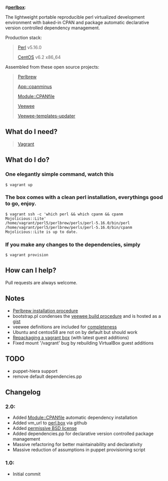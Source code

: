 #[**perlbox**](https://github.com/gauravk92/perlbox):

The lightweight portable reproducible perl virtualized development environment with baked-in CPAN and package automatic declarative version controlled dependency management.

Production stack:

> [Perl](http://www.perl.org/) v5.16.0
>
> [CentOS](http://centos.org) v6.2 x86_64

Assembled from these open source projects:

> [Perlbrew](http://perlbrew.pl/)
>
> [App::cpanminus](http://cpanmin.us/)
>
> [Module::CPANfile](https://github.com/miyagawa/cpanfile)
>
> [Veewee](https://github.com/jedi4ever/veewee/)
>
> [Veewee-templates-updater](https://github.com/mpapis/veewee-templates-updater)

## What do I need?

> [Vagrant](http://vagrantup.com/)

## What do I do?

### One elegantly simple command, watch this

    $ vagrant up

### The box comes with a clean perl installation, everythings good to go, enjoy.

    $ vagrant ssh -c 'which perl && which cpanm && cpanm Mojolicious::Lite'
    /home/vagrant/perl5/perlbrew/perls/perl-5.16.0/bin/perl
    /home/vagrant/perl5/perlbrew/perls/perl-5.16.0/bin/cpanm
    Mojolicious::Lite is up to date.

### If you make any changes to the dependencies, simply

    $ vagrant provision

## How can I help?

Pull requests are always welcome.

## Notes

- [Perlbrew installation procedure](http://blog.fox.geek.nz/2010/09/installing-multiple-perls-with.html)
- bootstrap.pl condenses the [veewee build procedure](http://www.ducea.com/2011/08/15/building-vagrant-boxes-with-veewee) and is hosted as a [gist](https://gist.github.com/3032167)
- veewee definitions are included for [completeness](https://github.com/gauravk92/perlbox/downloads)
- Ubuntu and centos58 are not on by default but should work
- [Repackaging a vagrant box](http://till.klampaeckel.de/blog/archives/155-VirtualBox-Guest-Additions-and-vagrant.html) (with latest guest additions)
- Fixed mount '/vagrant' bug by rebuilding VirtualBox guest additions

## TODO
- puppet-hiera support
- remove default dependencies.pp

## Changelog

### 2.0:
- Added [Module::CPANfile](https://github.com/miyagawa/cpanfile) automatic dependency installation
- Added vm_url to [perl.box](https://github.com/downloads/gauravk92/perlbox/perl.box) via github
- Added [permissive BSD license](http://www.gnu.org/licenses/license-list.html#ModifiedBSD)
- Added dependencies.pp for declarative version controlled package management
- Massive refactoring for better maintainability and declarativity
- Massive reduction of assumptions in puppet provisioning script

### 1.0:
- Initial commit